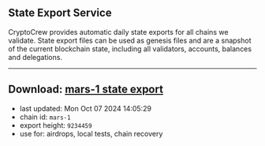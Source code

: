 ## State Export Service
CryptoCrew provides automatic daily state exports for all chains we validate. State export files can be used as genesis files and are a snapshot of the current blockchain state, including all validators, accounts, balances and delegations.

---
**Download: [mars-1 state export](https://dl-eu2.ccvalidators.com/SERVICE/mars/mars-1_export_9234459.json)**
---

- last updated: Mon Oct 07 2024 14:05:29
- chain id: `mars-1`
- export height: `9234459`
- use for: airdrops, local tests, chain recovery
